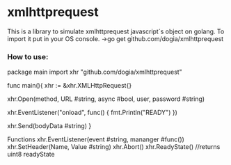 # xmlhttprequest

This is a library to simulate xmlhttprequest javascript´s object on golang. To import it put in your OS console. 
->go get github.com/dogia/xmlhttprequest

<h3>How to use:</h3>

package main
import xhr "github.com/dogia/xmlhttprequest"

func main(){
  xhr := &xhr.XMLHttpRequest{}
  
  xhr.Open(method, URL #string, async #bool, user, password #string)
  
  xhr.EventListener("onload", func() {
		fmt.Println("READY")
	})
  
  xhr.Send(bodyData #string)
}

Functions
xhr.EventListener(event #string, mananger #func())
xhr.SetHeader(Name, Value #string)
xhr.Abort()
xhr.ReadyState() //returns uint8 readyState

